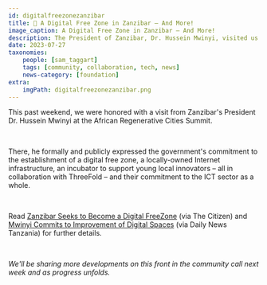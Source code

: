 ```yaml
---
id: digitalfreezonezanzibar
title: 📣 A Digital Free Zone in Zanzibar – And More!
image_caption: A Digital Free Zone in Zanzibar – And More!
description: The President of Zanzibar, Dr. Hussein Mwinyi, visited us this weekend to publicly share our collaborations.
date: 2023-07-27
taxonomies:
    people: [sam_taggart]
    tags: [community, collaboration, tech, news]
    news-category: [foundation]
extra:
    imgPath: digitalfreezonezanzibar.png
---
```


This past weekend, we were honored with a visit from Zanzibar's President Dr. Hussein Mwinyi at the African Regenerative Cities Summit.

<br/>

There, he formally and publicly expressed the government's commitment to the establishment of a digital free zone, a locally-owned Internet infrastructure, an incubator to support young local innovators – all in collaboration with ThreeFold – and their commitment to the ICT sector as a whole.

<br/>

Read [Zanzibar Seeks to Become a Digital FreeZone](https://www.thecitizen.co.tz/tanzania/zanzibar/zanzibar-seeks-to-become-digital-freezone--4316150) (via The Citizen) and [Mwinyi Commits to Improvement of Digital Spaces](https://dailynews.co.tz/mwinyi-commits-to-improvement-of-digital-spaces/) (via Daily News Tanzania) for further details.

<br/>

*We'll be sharing more developments on this front in the community call next week and as progress unfolds.*